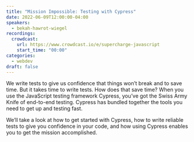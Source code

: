```yaml
---
title: "Mission Impossible: Testing with Cypress"
date: 2022-06-09T12:00:00-04:00
speakers:
  - bekah-hawrot-wiegel
recordings:
  crowdcast:
    url: https://www.crowdcast.io/e/supercharge-javascript
    start_time: "00:00"
categories:
  - webdev
draft: false
---
```


We write tests to give us confidence that things won’t break and to save time. But it takes time to write tests. How does that save time? When you use the JavaScript testing framework Cypress, you’ve got the Swiss Army Knife of end-to-end testing. Cypress has bundled together the tools you need to get up and testing fast.

We’ll take a look at how to get started with Cypress, how to write reliable tests to give you confidence in your code, and how using Cypress enables you to get the mission accomplished.

